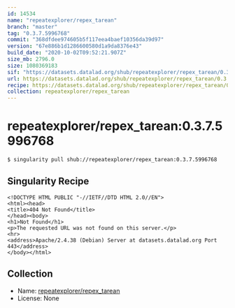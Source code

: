 ```yaml
---
id: 14534
name: "repeatexplorer/repex_tarean"
branch: "master"
tag: "0.3.7.5996768"
commit: "368dfdee974605b5f117eea4baef10356da39d97"
version: "67e886b1d1286600580d1a9da8376e43"
build_date: "2020-10-02T09:52:21.907Z"
size_mb: 2796.0
size: 1080369183
sif: "https://datasets.datalad.org/shub/repeatexplorer/repex_tarean/0.3.7.5996768/2020-10-02-368dfdee-67e886b1/67e886b1d1286600580d1a9da8376e43.sif"
url: https://datasets.datalad.org/shub/repeatexplorer/repex_tarean/0.3.7.5996768/2020-10-02-368dfdee-67e886b1/
recipe: https://datasets.datalad.org/shub/repeatexplorer/repex_tarean/0.3.7.5996768/2020-10-02-368dfdee-67e886b1/Singularity
collection: repeatexplorer/repex_tarean
---
```


# repeatexplorer/repex_tarean:0.3.7.5996768

```bash
$ singularity pull shub://repeatexplorer/repex_tarean:0.3.7.5996768
```

## Singularity Recipe

```singularity
<!DOCTYPE HTML PUBLIC "-//IETF//DTD HTML 2.0//EN">
<html><head>
<title>404 Not Found</title>
</head><body>
<h1>Not Found</h1>
<p>The requested URL was not found on this server.</p>
<hr>
<address>Apache/2.4.38 (Debian) Server at datasets.datalad.org Port 443</address>
</body></html>
```

## Collection

 - Name: [repeatexplorer/repex_tarean](https://github.com/repeatexplorer/repex_tarean)
 - License: None

